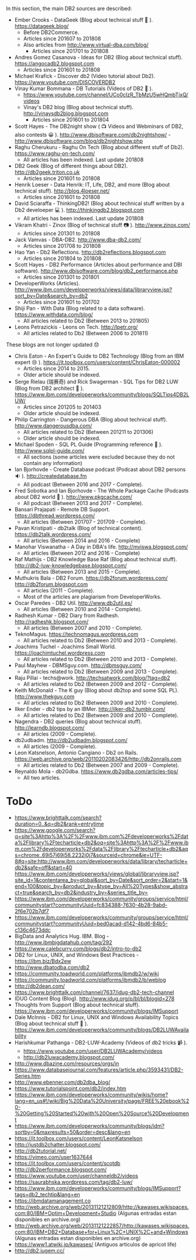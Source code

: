 In this section, the main DB2 sources are described:

* Ember Crooks - DataGeek (Blog about technical stuff 💃 ). https://datageek.blog/
  * Before DB2Commerce.
  * Articles since 201607 to 201808
  * Also articles from http://www.virtual-dba.com/blog/
    * Articles since 201701 to 201808
* Andres Gomez Casanova - Ideas for DB2 (Blog about technical stuff). https://angocadb2.blogspot.com
  * Articles since 201601 to 201808
* Michael Krafick - Discover db2 (Video tutorial about Db2). https://www.youtube.com/DISCOVERDB2
* Vinay Kumar Bommana - DB Tutorials (Videos of DB2 🎥 ).
  * https://www.youtube.com/channel/UCo0cIzR_TbMzU5wHQmbTjxQ/videos
  * Vinay's DB2 blog (Blog about technical stuff). http://vinaysdb2blog.blogspot.com
    * Articles since 201601 to 201804
* Scott Hayes - The DB2night show ( 📺  Videos and Webminars of DB2, also contests 😀 ). http://www.dbisoftware.com/db2nightshow/ - http://www.dbisoftware.com/blog/db2nightshow.php
* Raghu Cherukuru - Raghu On Tech (Blog about different stuff of Db2). https://www.raghu-on-tech.com/
  * All articles has been indexed. Last update 201808
* DB2 Geek (Blog of different things about DB2). http://db2geek.triton.co.uk
  * Articles since 201601 to 201808
* Henrik Loeser - Data Henrik: IT, Life, DB2, and more (Blog about technical stuff). http://blog.4loeser.net/
  * Articles since 201601 to 201808
* David Sciaraffa - ThinkingDB2! (Blog about technical stuff written by a Db2 develoeper 💻 ). http://thinkingdb2.blogspot.com
  * All articles has been indexed. Last update 201808
* Vikram Khatri - Zinox (Blog of technical stuff 📷 ). http://www.zinox.com/
  * Articles since 201301 to 201808
* Jack Vamvas - DBA-DB2. http://www.dba-db2.com/
  * Articles since 201708 to 201808
* Hao Yan - Db2 Reflections. http://db2reflections.blogspot.com
  * Articles since 201804 to 201808
* Scott Hayes - DB2 Performance (Articles about performance and DBI software). http://www.dbisoftware.com/blog/db2_performance.php
  * Articles since 201301 to 201801
* DeveloperWorks (Articles). http://www.ibm.com/developerworks/views/data/libraryview.jsp?sort_by=Date&search_by=db2
  * Articles since 201601 to 201702
* Shiji Pan - With Data (Blog related to a data software). https://www.withdata.com/blog/
  * All articles related to Db2 (Between 2013 to 201805)
* Leons Petrazickis - Leons on Tech. http://lpetr.org/
  * All articles related to Db2 (Between 2006 to 201811)

These blogs are not longer updated 😞 

* Chris Eaton - An Expert's Guide to DB2 Technology (Blog from an IBM expert 😢 ). https://it.toolbox.com/users/content/ChrisEaton-000002
  * Articles since 2014 to 2015.
  * Older article should be indexed.
* Serge Rielau (瑞赛奇) and Rick Swagerman - SQL Tips for DB2 LUW (Blog from DB2 architect 🙈 ). https://www.ibm.com/developerworks/community/blogs/SQLTips4DB2LUW/
  * Articles since 201205 to 201403
  * Older article should be indexed.
* Philip Carrington - Dangerous DBA (Blog about technical stuff). http://www.dangerousdba.com/
  * All articles related to Db2 (Between 201211 to 201306)
  * Older article should be indexed.
* Michael Spoden - SQL PL Guide (Programming reference 🔡 ). http://www.sqlpl-guide.com/
  * All sections (some articles were excluded because they do not contain any information)
* Ian Bjorhovde - Create Database podcast (Podcast about DB2 persons 🔉 ). http://createdatabase.fm
  * All podcast (Between 2016 and 2017 - Complete).
* Fred Sobotka and Ian Bjorhovde - The Whole Package Cache (Podcasts about DB2 world 🎤 ). http://www.pkgcache.com/
  * All podcast (Between 2013 and 2017 - Complete).
* Bansari Prajapati - Remote DB Support. https://dbthread.wordpress.com/
  * All articles (Between 201707 - 201709 - Complete).
* Pavan Kristipati - db2talk (Blog of technical content). https://db2talk.wordpress.com/
  * All articles (Between 2014 and 2016 - Complete)
* Manohar Viswanatha - A Day in DBA's life. http://mviswa.blogspot.com/
  * All articles (Between 2012 and 2016 - Complete)
* Raf Mathijs - DB2 Knowledge Base Raf (Blog about technical stuff). http://db2-luw-knowledgebase.blogspot.com/
  * All articles (Between 2013 and 2015 - Complete).
* Muthukris Bala - DB2 Forum. https://db2forum.wordpress.com/ http://db2forum.blogspot.com
  * All articles (2011 - Complete).
  * Most of the articles are plagiarism from DeveloperWorks.
* Oscar Paredes - DB2 Util. http://www.db2util.es/
  * All articles (Between 2010 and 2014 - Complete).
* Radhesh Kumar - DB2 Diary from Radhesh. http://radheshk.blogspot.com/
  * All articles (Between 2007 and 2010 - Complete).
* TeknoMagus. https://technomagus.wordpress.com
  * All articles related to Db2 (Between 2010 and 2013 - Complete).
* Joachims Tuchel - Joachims Small World. https://joachimtuchel.wordpress.com
  * All articles related to Db2 (Between 2010 and 2013 - Complete).
* Paul Mayhew - DBMSguy.com. http://dbmsguy.com/
  * All articles related to Db2 (Between 2009 and 2013 - Complete).
* Raju Pillai - techs@work. http://techsatwork.com/blog/?tag=db2
  * All articles related to Db2 (Between 2009 and 2012 - Complete).
* Keith McDonald - The K guy (Blog about db2top and some SQL PL). http://www.thekguy.com
  * All articles related to Db2 (Between 2009 and 2010 - Complete).
* Ilker Ender - db2 tips by an IBMer. http://ilker-db2.tumblr.com/
  * All articles related to Db2 (Between 2009 and 2010 - Complete).
* Nagendra - DB2 queries (Blog about technical stuff). http://learndb.blogspot.com/
  * All articles (2009 - Complete).
* db2udbadm. http://db2udbadm.blogspot.com/
  * All articles (2009 - Complete).
* Leon Katsnelson, Antonio Cangiano - Db2 on Rails. https://web.archive.org/web/20110202083426/http://db2onrails.com
  * All articles related to Db2 (Between 2007 and 2009 - Complete).
* Reynaldo Mola - db2Gdba. https://www.db2gdba.com/articles-tips/
  * All two articles.

# ToDo

* https://www.brighttalk.com/search?duration=0..&q=db2&rank=entrytime
* https://www.google.com/search?q=site%3Ahttp%3A%2F%2Fwww.ibm.com%2Fdeveloperworks%2Fdata%2Flibrary%2Ftecharticle+db2&oq=site%3Ahttp%3A%2F%2Fwww.ibm.com%2Fdeveloperworks%2Fdata%2Flibrary%2Ftecharticle+db2&aqs=chrome..69i57j69i58.2232j0j7&sourceid=chrome&ie=UTF-8#q=site:http://www.ibm.com/developerworks/data/library/techarticle+db2&safe=off&start=40
https://www.ibm.com/developerworks/views/global/libraryview.jsp?site_id=1&contentarea_by=global&sort_by=Date&sort_order=2&start=1&end=100&topic_by=&product_by=&type_by=All%20Types&show_abstract=true&search_by=db2&industry_by=&series_title_by=
* https://www.ibm.com/developerworks/community/groups/service/html/communitystart?communityUuid=fc834388-7630-4b28-9abd-2f6e702b7df7
* https://www.ibm.com/developerworks/community/groups/service/html/communitystart?communityUuid=bed0acad-d142-4bd6-84b5-c136c4673ddc
* BigData and Analytics Hug. IBM. Blog - http://www.ibmbigdatahub.com/tag/292
* https://www.calebcurry.com/blogs/db2/intro-to-db2
* DB2 for Linux, UNIX, and Windows Best Practices - https://ibm.biz/Bdx2ew
* http://www.dbatodba.com/db2
* https://community.toadworld.com/platforms/ibmdb2/w/wiki
* https://community.toadworld.com/platforms/ibmdb2/b/weblog
* http://db2dean.com/
* https://www.brighttalk.com/channel/7637/idug-db2-tech-channel
* IDUG Content Blog (Blog). http://www.idug.org/p/bl/bl/blogid=278
* Thoughts from Support (Blog about technical stuff). https://www.ibm.com/developerworks/community/blogs/IMSupport
* Dale McInnis - DB2 for Linux, UNIX and Windows Availability Topics (Blog about technical stuff 🍁 ). https://www.ibm.com/developerworks/community/blogs/DB2LUWAvailability
* Harishkumar Pathanga - DB2-LUW-Academy (Videos of db2 tricks 📹 ). 
  * https://www.youtube.com/user/DB2LUWAcademy/videos
  * http://db2luwacademy.blogspot.com/
* http://www.dbazine.com/resources/orgs/in
* https://www.databasejournal.com/features/article.php/3593431/DB2-Series.htm
* http://www.ebenner.com/db2dba_blog/
* https://www.tutorialspoint.com/db2/index.htm
* https://www.ibm.com/developerworks/community/wikis/home?lang=en_us#!/wiki/Big%20Data%20University/page/FREE%20ebook%20-%20Getting%20Started%20with%20Open%20Source%20Development
* https://www.ibm.com/developerworks/community/blogs/idm?sortby=0&maxresults=50&order=desc&lang=en
* https://it.toolbox.com/users/content/LeonKatsnelson
* http://justdb2chatter.blogspot.com/
* http://db2tutorial.net/
* https://vimeo.com/user1637644
* https://it.toolbox.com/users/content/scotdb
* http://db2performance.blogspot.com/
* https://www.youtube.com/user/channeldb2/videos
* https://saurabhska.wordpress.com/tag/db2-luw/
* https://www.ibm.com/developerworks/community/blogs/IMSupport?tags=db2_techtip&lang=en
* https://ibmdatamanagement.co
* http://web.archive.org/web/20131121212809/http://kawases.wikispaces.com:80/IBM+Optim+Development+Studio  (Algunas entradas estan disponibles en archive.org)
* http://web.archive.org/web/20131121222857/http://kawases.wikispaces.com:80/IBM+DB2+Database+for+Linux%2C+UNIX%2C+and+Windows (Algunas entradas estan disponibles en archive.org) 
* https://www1.atwiki.jp/kawases/ (Antiguos articulos de apricot life)
* http://db2.jugem.cc/